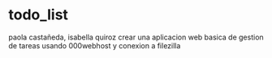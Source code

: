 # todo_list
paola castañeda, isabella quiroz
crear una aplicacion web basica de gestion de tareas
usando 000webhost y conexion a filezilla
